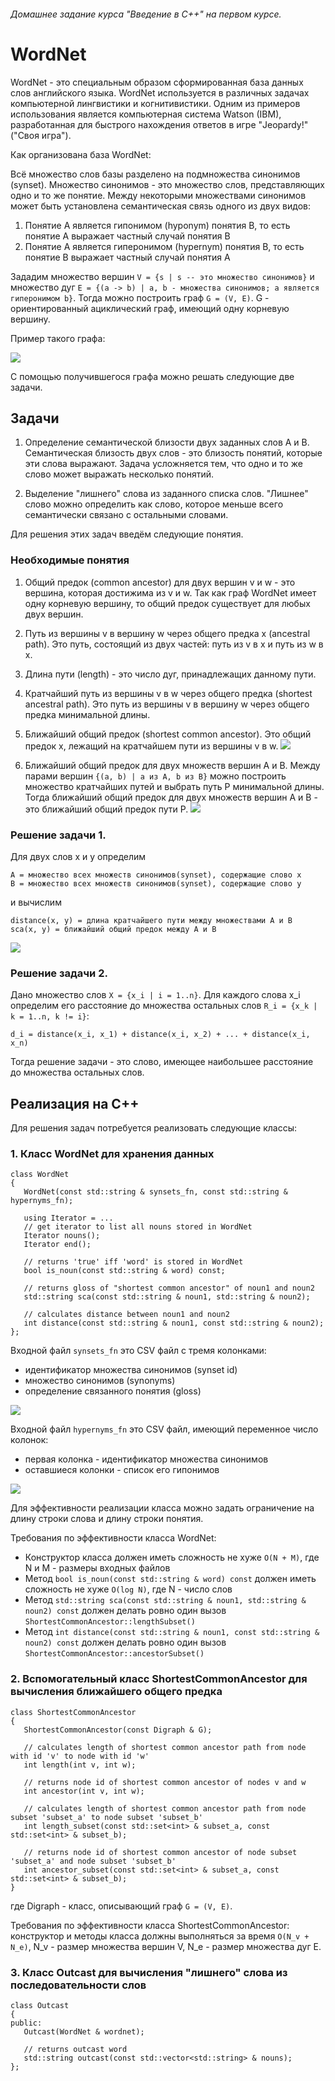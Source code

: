 ###### Домашнее задание курса "Введение в C++" на первом курсе.

# WordNet

WordNet - это специальным образом сформированная база данных слов английского языка. WordNet используется в различных задачах компьютерной лингвистики и когнитивистики. Одним из примеров использования является компьютерная система Watson (IBM), разработанная для быстрого нахождения ответов в игре "Jeopardy!" ("Своя игра").

Как организована база WordNet:
 
Всё множество слов базы разделено на подмножества синонимов (synset). Множество синонимов - это множество слов, представляющих одно и то же понятие. Между некоторыми множествами синонимов может быть установлена семантическая связь одного из двух видов:
1. Понятие А является гипонимом (hyponym) понятия В, то есть понятие А выражает частный случай понятия В
2. Понятие А является гиперонимом (hypernym) понятия В, то есть понятие В выражает частный случай понятия А

Зададим множество вершин ```V = {s | s -- это множество синонимов}``` и множество дуг ```E = {(a -> b) | a, b - множества синонимов; а является гиперонимом b}```. Тогда можно построить граф ```G = (V, E)```. G - ориентированный ациклический граф, имеющий одну корневую вершину.

Пример такого графа:

![](https://www.cs.princeton.edu/courses/archive/fall19/cos226/assignments/wordnet/images/wordnet-event.png)

С помощью получившегося графа можно решать следующие две задачи.

## Задачи

1. Определение семантической близости двух заданных слов A и B. Семантическая близость двух слов - это близость понятий, которые эти слова выражают. Задача усложняется тем, что одно и то же слово может выражать несколько понятий.

2. Выделение "лишнего" слова из заданного списка слов. "Лишнее" слово можно определить как слово, которое меньше всего семантически связано с остальными словами.

Для решения этих задач введём следующие понятия.

### Необходимые понятия

1. Общий предок (common ancestor) для двух вершин v и w - это вершина, которая достижима из v и w. Так как граф WordNet имеет одну корневую вершину, то общий предок существует для любых двух вершин.

2. Путь из вершины v в вершину w через общего предка x (ancestral path). Это путь, состоящий из двух частей: путь из v в x и путь из w в x.

3. Длина пути (length) - это число дуг, принадлежащих данному пути.

4. Кратчайший путь из вершины v в w через общего предка (shortest ancestral path). Это путь из вершины v в вершину w через общего предка минимальной длины.

5. Ближайший общий предок (shortest common ancestor). Это общий предок x, лежащий на кратчайшем пути из вершины v в w.
![](https://www.cs.princeton.edu/courses/archive/fall19/cos226/assignments/wordnet/images/wordnet-sca.png)

6. Ближайший общий предок для двух множеств вершин A и В. Между парами вершин ```{(a, b) | a из A, b из B}``` можно построить множество кратчайших путей и выбрать путь P минимальной длины. Тогда ближайший общий предок для двух множеств вершин A и В - это ближайший общий предок пути P.
![](https://www.cs.princeton.edu/courses/archive/fall19/cos226/assignments/wordnet/images/wordnet-sca-set.png)

### Решение задачи 1.
Для двух слов x и y определим
```
A = множество всех множеств синонимов(synset), содержащие слово x
B = множество всех множеств синонимов(synset), содержащие слово y
```
и вычислим
```
distance(x, y) = длина кратчайшего пути между множествами A и B
sca(x, y) = ближайший общий предок между A и B
```
![](https://www.cs.princeton.edu/courses/archive/fall19/cos226/assignments/wordnet/images/wordnet-distance.png)

### Решение задачи 2.
Дано множество слов ```X = {x_i | i = 1..n}```. Для каждого слова x_i определим его расстояние до множества остальных слов ```R_i = {x_k | k = 1..n, k != i}```:

```d_i = distance(x_i, x_1) + distance(x_i, x_2) + ... + distance(x_i, x_n)```

Тогда решение задачи - это слово, имеющее наибольшее расстояние до множества остальных слов.

## Реализация на C++

Для решения задач потребуется реализовать следующие классы:

### 1. Класс WordNet для хранения данных
```
class WordNet
{
   WordNet(const std::string & synsets_fn, const std::string & hypernyms_fn);

   using Iterator = ...
   // get iterator to list all nouns stored in WordNet
   Iterator nouns();
   Iterator end();

   // returns 'true' iff 'word' is stored in WordNet
   bool is_noun(const std::string & word) const;

   // returns gloss of "shortest common ancestor" of noun1 and noun2
   std::string sca(const std::string & noun1, std::string & noun2);

   // calculates distance between noun1 and noun2
   int distance(const std::string & noun1, const std::string & noun2);
};
```
Входной файл ```synsets_fn``` это CSV файл с тремя колонками:
* идентификатор множества синонимов (synset id)
* множество синонимов (synonyms)
* определение связанного понятия (gloss)

![](https://www.cs.princeton.edu/courses/archive/fall19/cos226/assignments/wordnet/images/wordnet-synsets.png)

Входной файл ```hypernyms_fn``` это CSV файл, имеющий переменное число колонок:
* первая колонка - идентификатор множества синонимов
* оставшиеся колонки - список его гипонимов

![](https://www.cs.princeton.edu/courses/archive/fall19/cos226/assignments/wordnet/images/wordnet-hypernyms.png)

Для эффективности реализации класса можно задать ограничение на длину строки слова и длину строки понятия.

Требования по эффективности класса WordNet:
* Конструктор класса должен иметь сложность не хуже ```O(N + M)```, где N и М - размеры входных файлов 
* Метод ```bool is_noun(const std::string & word) const``` должен иметь сложность не хуже ```O(log N)```, где N - число слов
* Метод ```std::string sca(const std::string & noun1, std::string & noun2) const``` должен делать ровно один вызов ```ShortestCommonAncestor::lengthSubset()```
* Метод ```int distance(const std::string & noun1, const std::string & noun2) const``` должен делать ровно один вызов ```ShortestCommonAncestor::ancestorSubset()```

### 2. Вспомогательный класс ShortestCommonAncestor для вычисления ближайшего общего предка
```
class ShortestCommonAncestor
{
   ShortestCommonAncestor(const Digraph & G);

   // calculates length of shortest common ancestor path from node with id 'v' to node with id 'w'
   int length(int v, int w);

   // returns node id of shortest common ancestor of nodes v and w
   int ancestor(int v, int w);

   // calculates length of shortest common ancestor path from node subset 'subset_a' to node subset 'subset_b'
   int length_subset(const std::set<int> & subset_a, const std::set<int> & subset_b);

   // returns node id of shortest common ancestor of node subset 'subset_a' and node subset 'subset_b'
   int ancestor_subset(const std::set<int> & subset_a, const std::set<int> & subset_b);
}
```
где Digraph - класс, описывающий граф ```G = (V, E)```.

Требования по эффективности класса ShortestCommonAncestor: конструктор и методы класса должны выполняться за время ```O(N_v + N_e)```, N_v - размер множества вершин V, N_e - размер множества дуг E.


### 3. Класс Outcast для вычисления "лишнего" слова из последовательности слов

```
class Outcast
{
public:
   Outcast(WordNet & wordnet);

   // returns outcast word
   std::string outcast(const std::vector<std::string> & nouns);
};
```

